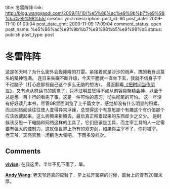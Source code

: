 title: 冬雷阵阵
link: http://blog.wangyaodi.com/2009/11/10/%e5%86%ac%e9%9b%b7%e9%98%b5%e9%98%b5/
creator: yorzi
description: 
post_id: 60
post_date: 2009-11-10 01:09:04
post_date_gmt: 2009-11-09 17:09:04
comment_status: open
post_name: %e5%86%ac%e9%9b%b7%e9%98%b5%e9%98%b5
status: publish
post_type: post

# 冬雷阵阵

这是冬天吗？为什么窗外会轰隆隆的打雷。紧接着就是沙沙的雨声，搞的我有点莫名的精神饱满。 连日来失眠不断升级，今天干脆就一直坐下去，我就不信身子干不过脑子（打心底鄙视自己这个多么无脑的想法）。 最近翻看[《把时间当作朋友》](http://www.douban.com/subject/3609132/)，又有点从前读书的感觉了，只不过明显觉得不如从前容易聚精会神，以至于总是想一目十行的看完了事。这是一件可怕的恶习，彻头彻尾的可怕。 这一年没有好好读几本书，尽管GR里面浏览了上千篇文字，感觉却没有什么明显的积累。而且网络阅读往往使人变得异常浮躁，总觉得这个有意思那个有趣这个有价值那个应该收藏起来，这么折腾来折腾去，最后真正积累起来的东西却少之又少。 是时候该反思一下电脑和网络这样的工具了，它们应该是工具，而主宰工具的人一定需要有强大的控制力，这就像世界上所有的双刃剑，如果你主宰不了，你将被宰。 老天爷，天亮赏我一场鹅毛大雪吧。 下雨多没档次。

## Comments

**[vivian](#261 "2009-11-10 15:14:35"):** 在我这里，半年不见下雨了，旱。

**[Andy Wang](#262 "2009-11-10 15:47:44"):** 老天爷还真的应验了，早上拉开窗帘的时候，窗台上的雪有20厘米厚。

